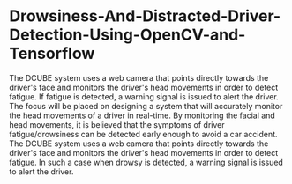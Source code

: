 # Drowsiness-And-Distracted-Driver-Detection-Using-OpenCV-and-Tensorflow
The DCUBE system uses a web camera that points directly towards the  driver's face and monitors the driver's head movements in order to detect fatigue. If fatigue is detected, a warning signal is issued to alert the driver. The focus will be placed on designing a system that will accurately monitor the head movements of a driver in real-time. By monitoring the facial and head movements, it is believed that the symptoms of driver fatigue/drowsiness can be detected early enough to avoid a car accident. The DCUBE system uses a web camera that points directly towards the driver's face and monitors the driver's head movements in order to detect fatigue. In such a case when drowsy is detected, a warning signal is issued to alert the driver.
